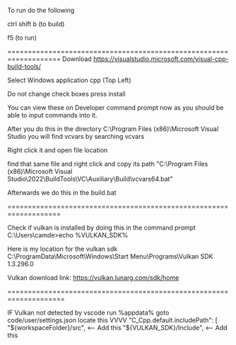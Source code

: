 
To run do the following

ctrl shift b (to build)

f5 (to run)

===================================================================
Download https://visualstudio.microsoft.com/visual-cpp-build-tools/

Select Windows application cpp (Top Left)

Do not change check boxes press install

You can view these on Developer command prompt now as you should be able to input commands into it.

After you do this in the directory C:\Program Files (x86)\Microsoft Visual Studio you will find vcvars by searching vcvars

Right click it and open file location

find that same file and right click and copy its path
"C:\Program Files (x86)\Microsoft Visual Studio\2022\BuildTools\VC\Auxiliary\Build\vcvars64.bat"

Afterwards we do this in the build.bat

===================================================================

Check if vulkan is installed by doing this in the command prompt
C:\Users\camde>echo %VULKAN_SDK%

Here is my location for the vulkan sdk
C:\ProgramData\Microsoft\Windows\Start Menu\Programs\Vulkan SDK 1.3.296.0

Vulkan download link: https://vulkan.lunarg.com/sdk/home

====================================================================

IF Vulkan not detected by vscode
run %appdata%
goto code/user/settings.json
locate this VVVV
"C_Cpp.default.includePath": [
        "${workspaceFolder}/src", <-- Add this
        "${VULKAN_SDK}/Include",  <-- Add this